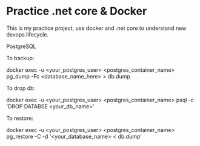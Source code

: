 
# Practice .net core & Docker

This is my practice project, use docker and .net core to understand new devops lifecycle. 

PostgreSQL

To backup:

docker exec -u <your_postgres_user> <postgres_container_name> pg_dump -Fc <database_name_here> > db.dump

To drop db:

docker exec -u <your_postgres_user> <postgres_container_name> psql -c 'DROP DATABSE <your_db_name>'

To restore:

docker exec -u <your_postgres_user> <postgres_container_name> pg_restore -C -d '<your_database_name> < db.dump'

